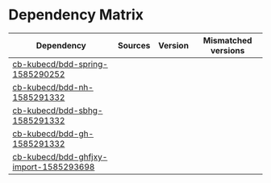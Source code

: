 # Dependency Matrix

Dependency | Sources | Version | Mismatched versions
---------- | ------- | ------- | -------------------
[cb-kubecd/bdd-spring-1585290252](https://github.com/cb-kubecd/bdd-spring-1585290252.git) |  | []() | 
[cb-kubecd/bdd-nh-1585291332](https://github.com/cb-kubecd/bdd-nh-1585291332.git) |  | []() | 
[cb-kubecd/bdd-sbhg-1585291332](https://github.com/cb-kubecd/bdd-sbhg-1585291332.git) |  | []() | 
[cb-kubecd/bdd-gh-1585291332](https://github.com/cb-kubecd/bdd-gh-1585291332.git) |  | []() | 
[cb-kubecd/bdd-ghfjxy-import-1585293698](https://github.com/cb-kubecd/bdd-ghfjxy-import-1585293698.git) |  | []() | 
